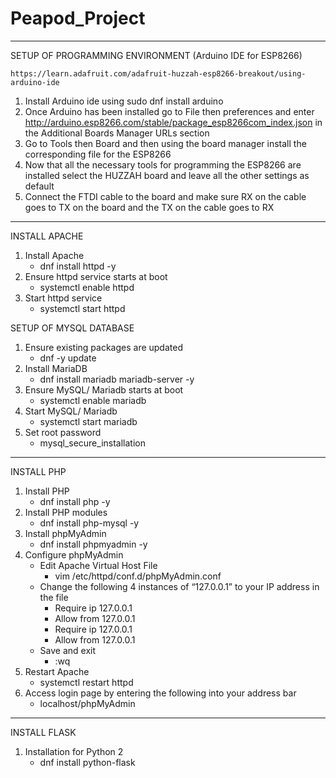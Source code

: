 # Peapod_Project

-------------------------------------------------------------------------------------------------------------------------------
SETUP OF PROGRAMMING ENVIRONMENT (Arduino IDE for ESP8266)

    https://learn.adafruit.com/adafruit-huzzah-esp8266-breakout/using-arduino-ide

1. Install Arduino ide using sudo dnf install arduino
2. Once Arduino has been installed go to File then preferences and enter http://arduino.esp8266.com/stable/package_esp8266com_index.json in the Additional Boards Manager URLs section
3. Go to Tools then Board and then using the board manager install the corresponding file for the ESP8266
4. Now that all the necessary tools for programming the ESP8266 are installed select the HUZZAH board and leave all the other settings as default
5. Connect the FTDI cable to the board and make sure RX on the cable goes to TX on the board and the TX on the cable goes to RX

-------------------------------------------------------------------------------------------------------------------------------
INSTALL APACHE

1. Install Apache
    - dnf install httpd -y
2. Ensure httpd service starts at boot
    - systemctl enable httpd
3. Start httpd service
    - systemctl start httpd

SETUP OF MYSQL DATABASE
1. Ensure existing packages are updated
    - dnf -y update
2. Install MariaDB
    - dnf install mariadb mariadb-server -y
3. Ensure MySQL/ Mariadb starts at boot
    - systemctl enable mariadb
4. Start MySQL/ Mariadb
    - systemctl start mariadb
5. Set root password
    - mysql_secure_installation

-------------------------------------------------------------------------------------------------------------------------------
INSTALL PHP

1. Install PHP
    - dnf install php -y
2. Install PHP modules
    - dnf install php-mysql -y
3. Install phpMyAdmin
    - dnf install phpmyadmin -y
4. Configure phpMyAdmin
    - Edit Apache Virtual Host File
        - vim /etc/httpd/conf.d/phpMyAdmin.conf
    - Change the following 4 instances of “127.0.0.1” to your IP address in the file 
        - Require ip 127.0.0.1
        - Allow from 127.0.0.1
        - Require ip 127.0.0.1
        - Allow from 127.0.0.1
    - Save and exit 
        - :wq
5. Restart Apache
    - systemctl restart httpd
6. Access login page by entering the following into your address bar
    - localhost/phpMyAdmin

-------------------------------------------------------------------------------------------------------------------------------
INSTALL FLASK

1. Installation for Python 2
    - dnf install python-flask
